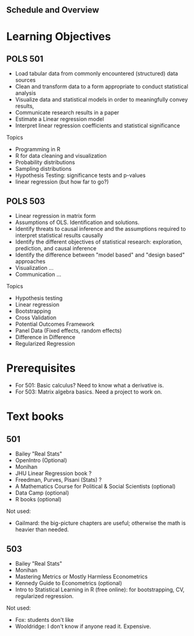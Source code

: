 Schedule and Overview
----------------------

# Learning Objectives



## POLS 501

- Load tabular data from commonly encountered (structured) data sources
- Clean and transform data to a form appropriate to conduct statistical analysis
- Visualize data and statistical models in order to meaningfully convey results,
- Communicate research results in a paper
- Estimate a Linear regression model
- Interpret linear regression coefficients and statistical significance

Topics

- Programming in R
- R for data cleaning and visualization
- Probability distributions
- Sampling distributions
- Hypothesis Testing: significance tests and p-values
- linear regression (but how far to go?)

## POLS 503

- Linear regression in matrix form
- Assumptions of OLS. Identification and solutions.
- Identify threats to causal inference and the assumptions required to interpret
   statistical results causally
- Identify the different objectives of statistical research: exploration, prediction, and causal inference
- Identify the difference between "model based" and "design based" approaches
- Visualization ...
- Communication ...

Topics

- Hypothesis testing
- Linear regression
- Bootstrapping
- Cross Validation
- Potential Outcomes Framework
- Panel Data (Fixed effects, random effects)
- Difference in Difference
- Regularized Regression

# Prerequisites

- For 501: Basic calculus? Need to know what a derivative is.
- For 503: Matrix algebra basics. Need a project to work on.

# Text books

## 501

- Bailey "Real Stats"
- OpenIntro (Optional)
- Monihan
- JHU Linear Regression book ?
- Freedman, Purves, Pisani (Stats) ?
- A Mathematics Course for Political & Social Scientists (optional)
- Data Camp (optional)
- R books (optional)

Not used:

- Gailmard: the big-picture chapters are useful; otherwise the math is heavier than needed.

## 503

- Bailey "Real Stats"
- Monihan
- Mastering Metrics or Mostly Harmless Econometrics
- Kennedy Guide to Econometrics (optional)
- Intro to Statistical Learning in R (free online): for bootstrapping, CV, regularized regression.

Not used:

- Fox: students don't like
- Wooldridge: I don't know if anyone read it. Expensive.
